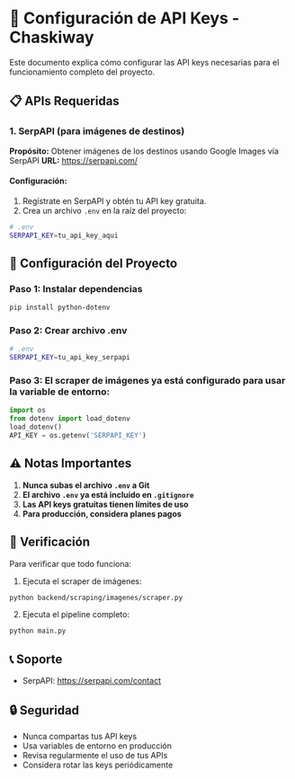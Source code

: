 # 🔑 Configuración de API Keys - Chaskiway

Este documento explica cómo configurar las API keys necesarias para el funcionamiento completo del proyecto.

## 📋 APIs Requeridas

### 1. SerpAPI (para imágenes de destinos)
**Propósito:** Obtener imágenes de los destinos usando Google Images vía SerpAPI
**URL:** https://serpapi.com/

#### Configuración:
1. Regístrate en SerpAPI y obtén tu API key gratuita.
2. Crea un archivo `.env` en la raíz del proyecto:

```bash
# .env
SERPAPI_KEY=tu_api_key_aqui
```

## 🔧 Configuración del Proyecto

### Paso 1: Instalar dependencias
```bash
pip install python-dotenv
```

### Paso 2: Crear archivo .env
```bash
# .env
SERPAPI_KEY=tu_api_key_serpapi
```

### Paso 3: El scraper de imágenes ya está configurado para usar la variable de entorno:

```python
import os
from dotenv import load_dotenv
load_dotenv()
API_KEY = os.getenv('SERPAPI_KEY')
```

## ⚠️ Notas Importantes

1. **Nunca subas el archivo `.env` a Git**
2. **El archivo `.env` ya está incluido en `.gitignore`**
3. **Las API keys gratuitas tienen límites de uso**
4. **Para producción, considera planes pagos**

## 🚀 Verificación

Para verificar que todo funciona:

1. Ejecuta el scraper de imágenes:
```bash
python backend/scraping/imagenes/scraper.py
```

2. Ejecuta el pipeline completo:
```bash
python main.py
```

## 📞 Soporte

- SerpAPI: https://serpapi.com/contact

## 🔒 Seguridad

- Nunca compartas tus API keys
- Usa variables de entorno en producción
- Revisa regularmente el uso de tus APIs
- Considera rotar las keys periódicamente 